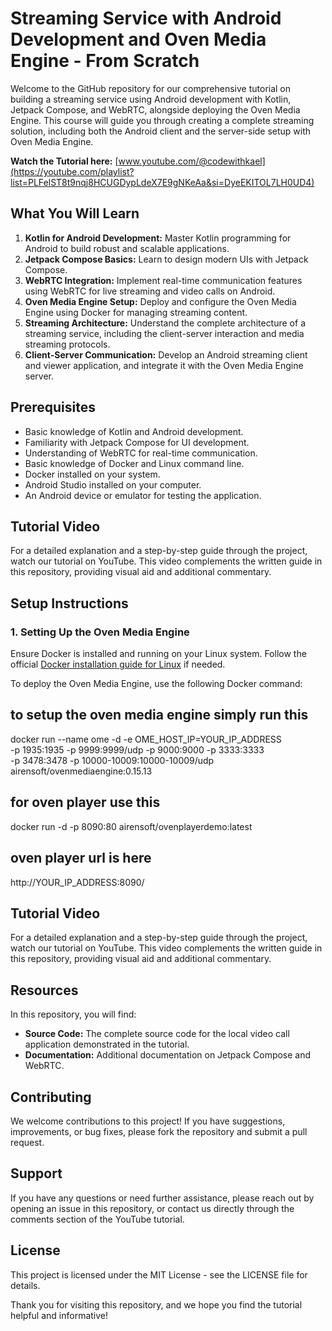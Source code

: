 # Streaming Service with Android Development and Oven Media Engine - From Scratch

Welcome to the GitHub repository for our comprehensive tutorial on building a streaming service using Android development with Kotlin, Jetpack Compose, and WebRTC, alongside deploying the Oven Media Engine. This course will guide you through creating a complete streaming solution, including both the Android client and the server-side setup with Oven Media Engine.

**Watch the Tutorial here:** [www.youtube.com/@codewithkael](https://youtube.com/playlist?list=PLFelST8t9nqj8HCUGDypLdeX7E9gNKeAa&si=DyeEKITOL7LH0UD4)

## What You Will Learn
1. **Kotlin for Android Development:** Master Kotlin programming for Android to build robust and scalable applications.
2. **Jetpack Compose Basics:** Learn to design modern UIs with Jetpack Compose.
3. **WebRTC Integration:** Implement real-time communication features using WebRTC for live streaming and video calls on Android.
4. **Oven Media Engine Setup:** Deploy and configure the Oven Media Engine using Docker for managing streaming content.
5. **Streaming Architecture:** Understand the complete architecture of a streaming service, including the client-server interaction and media streaming protocols.
6. **Client-Server Communication:** Develop an Android streaming client and viewer application, and integrate it with the Oven Media Engine server.

## Prerequisites
- Basic knowledge of Kotlin and Android development.
- Familiarity with Jetpack Compose for UI development.
- Understanding of WebRTC for real-time communication.
- Basic knowledge of Docker and Linux command line.
- Docker installed on your system.
- Android Studio installed on your computer.
- An Android device or emulator for testing the application.

## Tutorial Video
For a detailed explanation and a step-by-step guide through the project, watch our tutorial on YouTube. This video complements the written guide in this repository, providing visual aid and additional commentary.

## Setup Instructions

### 1. Setting Up the Oven Media Engine

Ensure Docker is installed and running on your Linux system. Follow the official [Docker installation guide for Linux](https://docs.docker.com/engine/install/) if needed.

To deploy the Oven Media Engine, use the following Docker command:

## to setup the oven media engine simply run this
docker run --name ome -d -e OME_HOST_IP=YOUR_IP_ADDRESS \
-p 1935:1935 -p 9999:9999/udp -p 9000:9000 -p 3333:3333 \
-p 3478:3478 -p 10000-10009:10000-10009/udp \
airensoft/ovenmediaengine:0.15.13

## for oven player use this
docker run -d -p 8090:80 airensoft/ovenplayerdemo:latest

## oven player url is here
http://YOUR_IP_ADDRESS:8090/

## Tutorial Video
For a detailed explanation and a step-by-step guide through the project, watch our tutorial on YouTube. This video complements the written guide in this repository, providing visual aid and additional commentary.

## Resources
In this repository, you will find:
- **Source Code:** The complete source code for the local video call application demonstrated in the tutorial.
- **Documentation:** Additional documentation on Jetpack Compose and WebRTC.

## Contributing
We welcome contributions to this project! If you have suggestions, improvements, or bug fixes, please fork the repository and submit a pull request.

## Support
If you have any questions or need further assistance, please reach out by opening an issue in this repository, or contact us directly through the comments section of the YouTube tutorial.

## License
This project is licensed under the MIT License - see the LICENSE file for details.

Thank you for visiting this repository, and we hope you find the tutorial helpful and informative!

